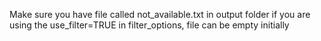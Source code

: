 Make sure you have file called not_available.txt in output folder if you are using the use_filter=TRUE in filter_options, file can be empty initially